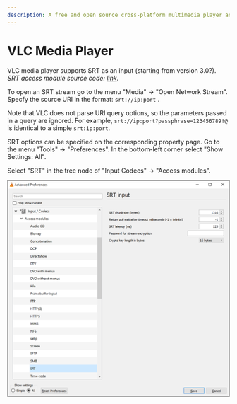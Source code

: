 ```yaml
---
description: A free and open source cross-platform multimedia player and framework
---
```


# VLC Media Player

VLC media player supports SRT as an input \(starting from version 3.0?\).  
_SRT access module source code:_ [_link_](https://fossies.org/linux/vlc/modules/access/srt.c)_._

To open an SRT stream go to the menu "Media" -&gt; "Open Network Stream". Specfy the source URI in the format: `srt://ip:port` .

Note that VLC does not parse URI query options, so the parameters passed in a query are ignored. For example, `srt://ip:port?passphrase=123456789!@` is identical to a simple `srt:ip:port`.

SRT options can be specified on the corresponding property page. Go to the menu "Tools" -&gt; "Preferences". In the bottom-left corner select "Show Settings: All".

Select "SRT" in the tree node of "Input Codecs" -&gt; "Access modules".

![](./vlc-srt-props.png)


